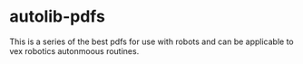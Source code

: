 # autolib-pdfs
This is a series of the best pdfs for use with robots and can be applicable to vex robotics autonmoous routines. 

